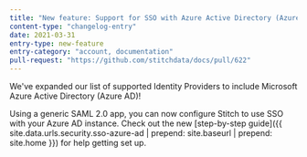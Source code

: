 ```yaml
---
title: "New feature: Support for SSO with Azure Active Directory (Azure AD)"
content-type: "changelog-entry"
date: 2021-03-31
entry-type: new-feature
entry-category: "account, documentation"
pull-request: "https://github.com/stitchdata/docs/pull/622"
---
```

We've expanded our list of supported Identity Providers to include Microsoft Azure Active Directory (Azure AD)!

Using a generic SAML 2.0 app, you can now configure Stitch to use SSO with your Azure AD instance. Check out the new [step-by-step guide]({{ site.data.urls.security.sso-azure-ad | prepend: site.baseurl | prepend: site.home }}) for help getting set up.